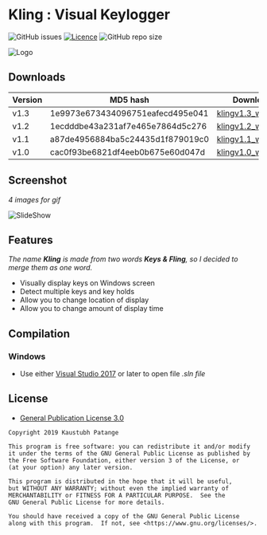 # Kling : Visual Keylogger

![GitHub issues](https://img.shields.io/github/issues/KaustubhPatange/Kling)
[![Licence](https://img.shields.io/badge/license-GPLv3-blue.svg?style=flat-square)](https://www.gnu.org/licenses/gpl-3.0.en.html)
![GitHub repo size](https://img.shields.io/github/repo-size/KaustubhPatange/Kling.svg)

![Logo](https://github.com/KaustubhPatange/Kling/raw/master/images/icon.ico)


## Downloads

Version | MD5 hash | Downloads |
--- | --- | --- |
v1.3   | 1e9973e673434096751eafecd495e041  |  [klingv1.3_win64.zip](https://github.com/KaustubhPatange/Kling/releases/download/1.3/klingv1.3_win64.zip)
v1.2   | 1ecdddbe43a231af7e465e7864d5c276  |  [klingv1.2_win64.zip](https://github.com/KaustubhPatange/Kling/releases/download/1.2/klingv1.2_win64.zip)
v1.1   | a87de4956884ba5c24435d1f879019c0  |  [klingv1.1_win64.zip](https://github.com/KaustubhPatange/Kling/releases/download/1.1/klingv1.1_win64.zip)
v1.0   | cac0f93be6821df4eeb0b675e60d047d  |  [klingv1.0_win64.zip](https://github.com/KaustubhPatange/Kling/releases/download/1.0/klingv1.0_win64.zip)


## Screenshot

*4 images for gif*

![SlideShow](https://github.com/KaustubhPatange/Kling/raw/master/images/kling.gif)

## Features

*The name **Kling** is made from two words **Keys & Fling**, so I decided to merge them as one word.*

* Visually display keys on Windows screen
* Detect multiple keys and key holds
* Allow you to change location of display
* Allow you to change amount of display time

## Compilation
### Windows
* Use either [Visual Studio 2017](https://visualstudio.microsoft.com/) or later to open file *.sln file*

## License

* [General Publication License 3.0](https://www.gnu.org/licenses/gpl-3.0.en.html)

```
Copyright 2019 Kaustubh Patange

This program is free software: you can redistribute it and/or modify
it under the terms of the GNU General Public License as published by
the Free Software Foundation, either version 3 of the License, or
(at your option) any later version.

This program is distributed in the hope that it will be useful,
but WITHOUT ANY WARRANTY; without even the implied warranty of
MERCHANTABILITY or FITNESS FOR A PARTICULAR PURPOSE.  See the
GNU General Public License for more details.

You should have received a copy of the GNU General Public License
along with this program.  If not, see <https://www.gnu.org/licenses/>.
```
